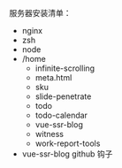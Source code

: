 服务器安装清单：

- nginx
- zsh
- node
- /home
  - infinite-scrolling
  - meta.html
  - sku
  - slide-penetrate
  - todo
  - todo-calendar
  - vue-ssr-blog
  - witness
  - work-report-tools
- vue-ssr-blog github 钩子
